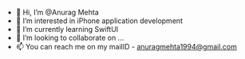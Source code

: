 - 👋 Hi, I’m @Anurag Mehta
- 👀 I’m interested in iPhone application development
- 🌱 I’m currently learning SwiftUI
- 💞️ I’m looking to collaborate on ...
- 📫 You can reach me on my mailID -  anuragmehta1994@gmail.com

<!---
Anurag121994/Anurag121994 is a ✨ special ✨ repository because its `README.md` (this file) appears on your GitHub profile.
You can click the Preview link to take a look at your changes.
--->
